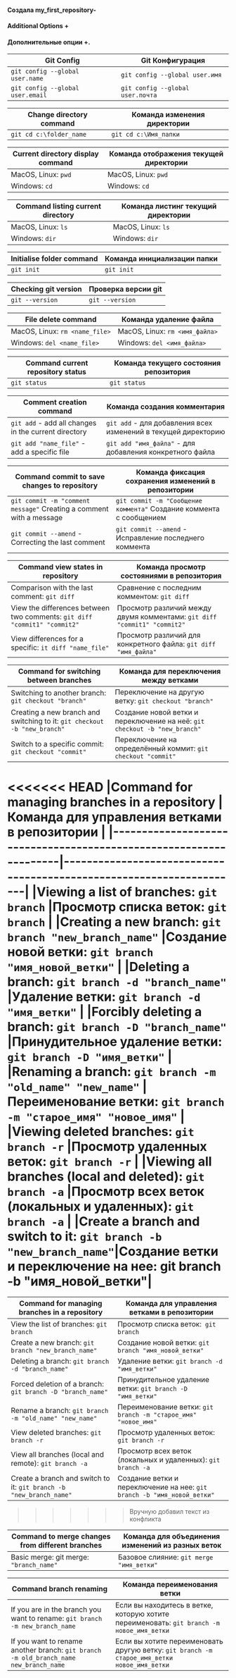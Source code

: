 #### Создала my_first_repository-

#### Additional Options + 

#### Дополнительные опции +.

|**Git Config**                  |**Git Конфигурация**|
|--------------------------------|--------------------------------|
|`git config --global user.name` |`git config --global user.имя`  |  
|`git config --global user.email`|`git config --global user.почта`|

|**Change directory command** |**Команда изменения директории**|
|-----------------------------|--------------------------------|
|`git cd c:\folder_name`      |`git cd c:\Имя_папки`           |

|**Current directory display command** |**Команда отображения текущей директории**|
|--------------------------------------|------------------------------------------|
|MacOS, Linux:  `pwd`                  |MacOS, Linux:  `pwd`                      |
|Windows:  `cd`                        |Windows:  `cd`                            |

|**Command listing  current directory**| **Команда листинг текущий директории**   |
|--------------------------------------|------------------------------------------|
|MacOS, Linux: `ls`                    |MacOS, Linux: `ls`                        |
| Windows: `dir`                       |Windows: `dir`                            |

|**Initialise folder command**| **Команда инициализации папки**|
|-----------------------------|--------------------------------|
|`git init`                   | `git init`                     |

|**Checking git version** | **Проверка версии git** |
|-------------------------|-------------------------|
|`git --version`          | `git --version`         |

| **File delete command**      |**Команда удаление файла**      |
|------------------------------|--------------------------------|
|MacOS, Linux: `rm <name_file>`|  MacOS, Linux: `rm <имя_файла>`|
|Windows: `del <name_file>`    |  Windows: `del <имя_файла>`    |

|**Command current repository status** | **Команда текущего состояния репозитория** |
|--------------------------------------|--------------------------------------------|
| `git status`                         | `git status`                               |

| **Comment creation command**                         | **Команда создания комментария**                             |
|------------------------------------------------------|--------------------------------------------------------------|
| `git add` - add all changes in the current directory |`git add` - для добавления всех изменений в текущей директорию|
| `git add "name_file"` -  add a specific file         |`git add "имя_файла"` - для добавления конкретного файла      | 

| **Command commit to save changes to repository**                     | **Команда фиксация сохранения изменений в репозитории**             |
|----------------------------------------------------------------------|---------------------------------------------------------------------|
|`git commit -m "comment message"` Creating a comment with a message   | `git commit -m "Сообщение коммента"` Создание коммента с сообщением |
|`git commit --amend` - Correcting the last comment                    | `git commit --amend` - Исправление последнего коммента              |

|**Command  view states in repository**                                   |  **Команда просмотр состояниями в репозитория**                        |
|-------------------------------------------------------------------------|------------------------------------------------------------------------|
|Comparison with the last comment: `git diff`                             |Сравнение с последним комментом: `git diff`                             |
|View the differences between two comments: `git diff "commit1" "commit2"`|Просмотр различий между двумя комментами: `git diff "commit1" "commit2"`|
|View differences for a specific: `it diff "name_file"`                   |Просмотр различий для конкретного файла: `git diff "имя_файла"`         |

|**Command for switching between branches**                               |   **Команда для переключения между ветками**                             |
|-------------------------------------------------------------------------|--------------------------------------------------------------------------|
|Switching to another branch: `git checkout "branch"`                     |Переключение на другую ветку: `git checkout "branch"`                     |
|Creating a new branch and switching to it: `git checkout -b "new_branch"`|Создание новой ветки и переключение на неё: `git checkout -b "new_branch"`|
|Switch to a specific commit: `git checkout "commit"`                     |Переключение на определённый коммит: `git checkout "commit"`              |

<<<<<<< HEAD
|**Command for managing branches in a repository**                  |   **Команда для управления ветками в репозитории**                  |
|-------------------------------------------------------------------|---------------------------------------------------------------------|
|Viewing a list of branches: `git branch`                           |Просмотр списка веток: `git branch`                                  |
|Creating a new branch: `git branch "new_branch_name"`              |Создание новой ветки: `git branch "имя_новой_ветки"`                 |
|Deleting a branch: `git branch -d "branch_name"`                   |Удаление ветки: `git branch -d "имя_ветки"`                          | 
|Forcibly deleting a branch: `git branch -D "branch_name"`          |Принудительное удаление ветки: `git branch -D "имя_ветки"`           |
|Renaming a branch: `git branch -m "old_name" "new_name"`           |Переименование ветки: `git branch -m "старое_имя" "новое_имя"`       |
|Viewing deleted branches: `git branch -r`                          |Просмотр удаленных веток: `git branch -r`                            |
|Viewing all branches (local and deleted): `git branch -a`          |Просмотр всех веток (локальных и удаленных): `git branch -a`         |
|Create a branch and switch to it: `git branch -b "new_branch_name"`|Создание ветки и переключение на нее: git branch -b "имя_новой_ветки"|
=======
|**Command for managing branches in a repository**                    |   **Команда для управления ветками в репозитории**                    |
|---------------------------------------------------------------------|-----------------------------------------------------------------------|
|View the list of branches: `git branch`                              |Просмотр списка веток:` git branch`                                    |
|Create a new branch: `git branch "new_branch_name"`                  |Создание новой ветки: `git branch "имя_новой_ветки"`                   |
|Deleting a branch: `git branch -d "branch_name"`                     |Удаление ветки: `git branch -d "имя_ветки"`                            |
|Forced deletion of a branch: `git branch -D "branch_name"`           |Принудительное удаление ветки: `git branch -D "имя_ветки"`             |
|Rename a branch: `git branch -m "old_name" "new_name"`               |Переименование ветки: `git branch -m "старое_имя" "новое_имя"`         |
|View deleted branches: `git branch -r`                               |Просмотр удаленных веток: `git branch -r`                              |
|View all branches (local and remote): `git branch -a`                |Просмотр всех веток (локальных и удаленных): `git branch -a`           |
|Create a branch and switch to it: `git branch -b "new_branch_name"`  |Создание ветки и переключение на нее: `git branch -b "имя_новой_ветки"`|
>>>>>>> Вручную добавил текст из конфликта

|**Сommand to merge changes from different branches**  |   **Команда для объединения изменений из разных веток**|
|------------------------------------------------------|--------------------------------------------------------|
|Basic merge: git merge: `"branch_name"`               |Базовое слияние: `git merge "имя_ветки"`                |

|**Command branch renaming**                                                          |  **Команда переименования ветки** |
|-------------------------------------------------------------------------------------|-----------------------------------|
|If you are in the branch you want to rename: `git branch -m new_branch_name`         |Если вы находитесь в ветке, которую хотите переименовать: `git branch -m новое_имя_ветки`|
|If you want to rename another branch: `git branch -m old_branch_name new_branch_name`|Если вы хотите переименовать другую ветку: `git branch -m старое_имя_ветки новое_имя_ветки`|